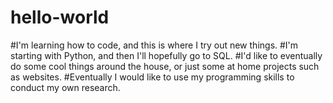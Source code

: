 # hello-world
#I'm learning how to code, and this is where I try out new things. 
#I'm starting with Python, and then I'll hopefully go to SQL. 
#I'd like to eventually do some cool things around the house, or just some at home projects such as websites. 
#Eventually I would like to use my programming skills to conduct my own research. 
